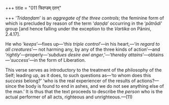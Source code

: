 +++
title = "011 त्रिदण्डम् एतन्"

+++
‘*Tridaṇḍam*’ is an *aggregate of the three controls*; the feminine form
of which is precluded by reason of the term ‘*daṇḍa*’ occurring in the
‘*pātrādi*’ group \[and hence falling under the exception to the
*Vartika* on Pānini, 2.4.17\].

He who ‘*keeps*’—fixes up—‘*this triple control*’—in his heart,—‘*in
regard to all creatures*’— not harming any, by any of the three kinds of
action’—and ‘*rightly*’—properly—‘*subdues desire awl anger*,’—‘*thereby
attains*’—obtains—‘*success*’—in the form of Liberation.

This verse serves as introductory to the treatment of the philosophy of
the Self; leading up, as it does, to such questions as—‘to whom does
this *success* belong?’ ‘who is the real experiencer of the results of
actions?—since the body is found to end in ashes, and we do not see
anything else of the man.’ It is thus that the text proceeds to describe
the *person* who is the actual performer of all acts, righteous and
unrighteous.—(11)



